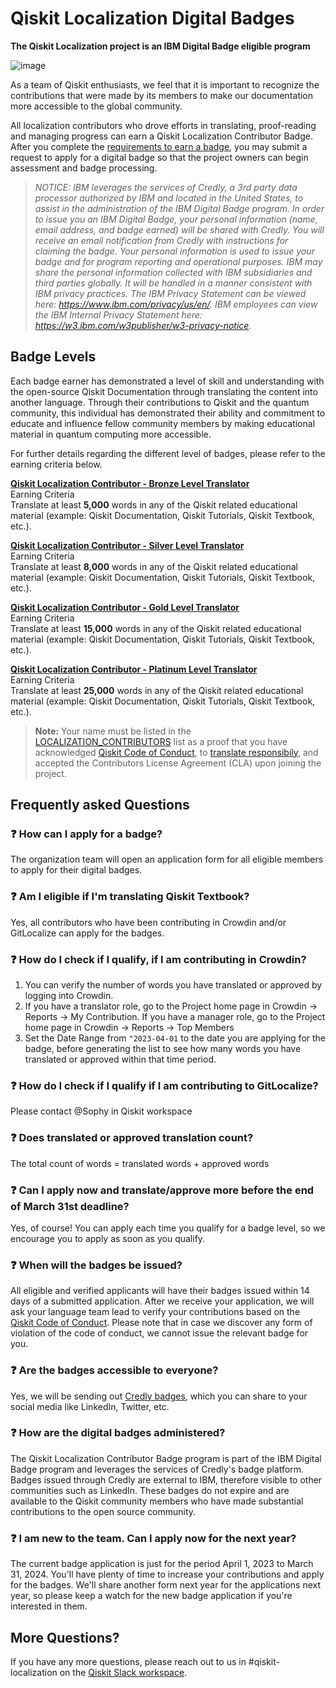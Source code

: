 # Qiskit Localization Digital Badges

**The Qiskit Localization project is an IBM Digital Badge eligible program**

![image](https://github.com/qiskit-community/qiskit-translations/assets/11485594/29e2979f-142b-4efc-9cea-8c301f3da61f)
 <br>

As a team of Qiskit enthusiasts, we feel that it is important to recognize the contributions that were made by its members to make our documentation more accessible to the global community.

All localization contributors who drove efforts in translating, proof-reading and managing progress can earn a Qiskit Localization Contributor Badge. After you complete the [requirements to earn a badge](#badge-levels), you may submit a request to apply for a digital badge so that the project owners can begin assessment and badge processing. 

> *NOTICE: IBM leverages the services of Credly, a 3rd party data processor authorized by IBM and located in the United States, to assist in the administration of the IBM Digital Badge program. In order to issue you an IBM Digital Badge, your personal information (name, email address, and badge earned) will be shared with Credly. You will receive an email notification from Credly with instructions for claiming the badge. Your personal information is used to issue your badge and for program reporting and operational purposes. IBM may share the personal information collected with IBM subsidiaries and third parties globally. It will be handled in a manner consistent with IBM privacy practices. The IBM Privacy Statement can be viewed here: https://www.ibm.com/privacy/us/en/. IBM employees can view the IBM Internal Privacy Statement here: https://w3.ibm.com/w3publisher/w3-privacy-notice.*


## Badge Levels

Each badge earner has demonstrated a level of skill and understanding with the open-source Qiskit Documentation through translating the content into another language. Through their contributions to Qiskit and the quantum community, this individual has demonstrated their ability and commitment to educate and influence fellow community members by making educational material in quantum computing more accessible. 

For further details regarding the different level of badges, please refer to the earning criteria below.

[**Qiskit Localization Contributor - Bronze Level Translator**](https://www.credly.com/org/ibm/badge/qiskit-localization-contributor-bronze-level-transl) <br>
Earning Criteria <br>
Translate at least **5,000** words in any of the Qiskit related educational material (example: Qiskit Documentation, Qiskit Tutorials, Qiskit Textbook, etc.).

[**Qiskit Localization Contributor - Silver Level Translator**](https://www.credly.com/org/ibm/badge/qiskit-localization-contributor-silver-level-transl) <br>
Earning Criteria <br>
Translate at least **8,000** words in any of the Qiskit related educational material (example: Qiskit Documentation, Qiskit Tutorials, Qiskit Textbook, etc.).

[**Qiskit Localization Contributor - Gold Level Translator**](https://www.credly.com/org/ibm/badge/qiskit-localization-contributor-gold-level-translat) <br>
Earning Criteria <br>
Translate at least **15,000** words in any of the Qiskit related educational material (example: Qiskit Documentation, Qiskit Tutorials, Qiskit Textbook, etc.).

[**Qiskit Localization Contributor - Platinum Level Translator**](https://www.credly.com/org/ibm/badge/qiskit-localization-contributor-platinum-level-tran) <br>
Earning Criteria <br>
Translate at least **25,000** words in any of the Qiskit related educational material (example: Qiskit Documentation, Qiskit Tutorials, Qiskit Textbook, etc.).

> **Note:** Your name must be listed in the [LOCALIZATION_CONTRIBUTORS](https://github.com/qiskit-community/qiskit-translations/blob/master/LOCALIZATION_CONTRIBUTORS) list as a proof that you have acknowledged [Qiskit Code of Conduct](https://github.com/Qiskit/qiskit/blob/master/CODE_OF_CONDUCT.md), to [translate responsibily](https://github.com/qiskit-community/qiskit-translations/blob/master/CODE_OF_CONDUCT.md#translate-responsibly), and accepted the Contributors License Agreement (CLA) upon joining the project.

## Frequently asked Questions

### :question: How can I apply for a badge?
The organization team will open an application form for all eligible members to apply for their digital badges.

### :question: Am I eligible if I'm translating Qiskit Textbook?
Yes, all contributors who have been contributing in Crowdin and/or GitLocalize can apply for the badges.

### :question: How do I check if I qualify, if I am contributing in Crowdin?
1. You can verify the number of words you have translated or approved by logging into Crowdin.
2. If you have a translator role, go to the Project home page in Crowdin -> Reports -> My Contribution.  If you have a manager role, go to the Project home page in Crowdin -> Reports -> Top Members
3. Set the Date Range from `"2023-04-01` to the date you are applying for the badge, before generating the list to see how many words you have translated or approved within that time period.

### :question: How do I check if I qualify if I am contributing to GitLocalize?
Please contact @Sophy in Qiskit workspace

### :question: Does translated or approved translation count?
The total count of words = translated words + approved words

### :question: Can I apply now and translate/approve more before the end of March 31st deadline?
Yes, of course! You can apply each time you qualify for a badge level, so we encourage you to apply as soon as you qualify.

### :question: When will the badges be issued?
All eligible and verified applicants will have their badges issued within 14 days of a submitted application. After we receive your application, we will ask your language team lead to verify your contributions based on the [Qiskit Code of Conduct](https://github.com/qiskit-community/qiskit-translations/blob/master/CODE_OF_CONDUCT.md). Please note that in case we discover any form of violation of the code of conduct, we cannot issue the relevant badge for you. 

### :question: Are the badges accessible to everyone?
Yes, we will be sending out [Credly badges](https://info.credly.com/), which you can share to your social media like LinkedIn, Twitter, etc.

### :question: How are the digital badges administered?
The Qiskit Localization Contributor Badge program is part of the IBM Digital Badge program and leverages the services of Credly's badge platform. Badges issued through Credly are external to IBM, therefore visible to other communities such as LinkedIn. These badges do not expire and are available to the Qiskit community members who have made substantial contributions to the open source community. 

### :question: I am new to the team. Can I apply now for the next year?
The current badge application is just for the period April 1, 2023 to March 31, 2024. You'll have plenty of time to increase your contributions and apply for the badges. We'll share another form next year for the applications next year, so please keep a watch for the new badge application if you're interested in them.

## More Questions?
If you have any more questions, please reach out to us in #qiskit-localization on the [Qiskit Slack workspace](https://ibm.co/joinqiskitslack).
